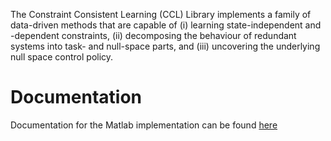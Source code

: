 The Constraint Consistent Learning (CCL) Library implements a family of data-driven methods that are capable of (i) learning state-independent and -dependent constraints, (ii) decomposing the behaviour of redundant systems into task- and null-space parts, and (iii) uncovering the underlying null space control policy.

# Documentation
Documentation for the Matlab implementation can be found [here](http://github.com/mhoward3210/ccl/doc)

